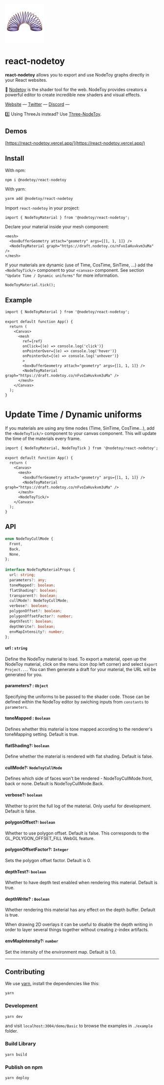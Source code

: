 [<img src="./public/hero.png" width="128"/>](image.png)
# react-nodetoy

**react-nodetoy** allows you to export and use NodeToy graphs directly in your React websites.

🌈 [Nodetoy](https://nodetoy.co) is the shader tool for the web. NodeToy provides creators a powerful editor to create incredible new shaders and visual effects.

[Website](https://nodetoy.co/) &mdash;
[Twitter](https://twitter.com/nodetoy) &mdash;
[Discord](https://discord.gg/9ZbGRgZWeV) &mdash;

3️⃣ Using ThreeJs instead? Use [Three-NodeToy](https://github.com/NodeToy/three-nodetoy).

## Demos

[https://react-nodetoy.vercel.app/](https://react-nodetoy.vercel.app/)


## Install

With npm:
```sh
npm i @nodetoy/react-nodetoy
```

With yarn:
```sh
yarm add @nodetoy/react-nodetoy
```

Import `react-nodetoy` in your project:
```tsx
import { NodeToyMaterial } from '@nodetoy/react-nodetoy';
```

Declare your material inside your mesh component:

```tsx
<mesh>
  <boxBufferGeometry attach="geometry" args={[1, 1, 1]} />
  <NodeToyMaterial graph="https://draft.nodetoy.co/nFvoIaHuvkvm3uMa" />
</mesh>
```

If your materials are dynamic (use of Time, CosTime, SinTime, ...) add the `<NodeToyTick/>` component to your `<canvas>` component. See section `"Update Time / Dynamic uniforms"` for more information.

```tsx
NodeToyMaterial.tick();
```

## Example

```tsx
import { NodeToyMaterial } from '@nodetoy/react-nodetoy';

export default function App() {
  return (
    <Canvas>
      <mesh
        ref={ref}
        onClick={(e) => console.log('click')}
        onPointerOver={(e) => console.log('hover')}
        onPointerOut={(e) => console.log('unhover')}
        >
        <boxBufferGeometry attach="geometry" args={[1, 1, 1]} />
        <NodeToyMaterial graph="https://draft.nodetoy.co/nFvoIaHuvkvm3uMa" />
      </mesh>
    </Canvas>
  );
}
```

# Update Time / Dynamic uniforms

If you materials are using any time nodes (Time, SinTime, CosTime...), add the `<NodeToyTick/>` component to your canvas component. This will update the time of the materials every frame.

```tsx
import { NodeToyMaterial, NodeToyTick } from '@nodetoy/react-nodetoy';

export default function App() {
  return (
    <Canvas>
      <mesh>
        <boxBufferGeometry attach="geometry" args={[1, 1, 1]} />
        <NodeToyMaterial graph="https://draft.nodetoy.co/nFvoIaHuvkvm3uMa" />
      </mesh>
      <NodeToyTick/>
    </Canvas>
  );
}
```

## API

```ts
enum NodeToyCullMode {
  Front,
  Back,
  None,
};

interface NodeToyMaterialProps {
  url: string;
  parameters?: any;
  toneMapped?: boolean;
  flatShading?: boolean;
  transparent?: boolean;
  cullMode?: NodeToyCullMode;
  verbose?: boolean;
  polygonOffset?: boolean;
  polygonOffsetFactor?: number;
  depthTest?: boolean;
  depthWrite?: boolean;
  envMapIntensity?: number;
};
```

#### url : `string`

Define the NodeToy material to load. To export a material, open up the NodeToy material, click on the menu icon (top left corner) and select `Export Project...`. You can then generate a draft for your material, the URL will be generated for you.

#### parameters? : `Object`

Specifying the uniforms to be passed to the shader code. Those can be defined within the NodeToy editor by swiching inputs from `constants` to `parameters`.

#### toneMapped : `Boolean`

Defines whether this material is tone mapped according to the renderer's toneMapping setting. Default is true.

#### flatShading?: `boolean`

Define whether the material is rendered with flat shading. Default is false.

#### cullMode?: `NodeToyCullMode`

Defines which side of faces won't be rendered - NodeToyCullMode.front, back or none. Default is NodeToyCullMode.Back.

#### verbose?: `boolean`

Whether to print the full log of the material. Only useful for development. Default is false. 

#### polygonOffset?: `boolean`

Whether to use polygon offset. Default is false. This corresponds to the GL_POLYGON_OFFSET_FILL WebGL feature.

#### polygonOffsetFactor?: `Integer`

Sets the polygon offset factor. Default is 0.

#### depthTest?: `boolean`

Whether to have depth test enabled when rendering this material. Default is true.

#### depthWrite? : `Boolean`

Whether rendering this material has any effect on the depth buffer. Default is true.

When drawing 2D overlays it can be useful to disable the depth writing in order to layer several things together without creating z-index artifacts.


#### envMapIntensity?: `number`

Set the intensity of the environment map. Default is 1.0.


---

## Contributing

We use [yarn](https://yarnpkg.com/), install the dependencies like this:

```bash
yarn
```

### Development

```bash
yarn dev
```

and visit `localhost:3004/demo/Basic` to browse the examples in `./example` folder.

### Build Library

```bash
yarn build
```

### Publish on npm

```bash
yarn deploy
```
